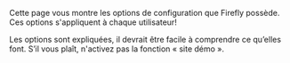Cette page vous montre les options de configuration que Firefly possède. Ces options s'appliquent à chaque utilisateur!

Les options sont expliquées, il devrait être facile à comprendre ce qu’elles font. S’il vous plaît, n'activez pas la fonction « site démo ».